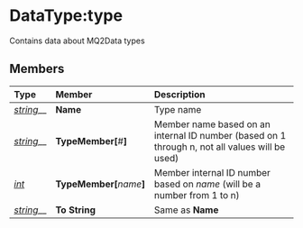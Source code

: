 # DataType:type

Contains data about MQ2Data types

## Members

| **Type** | **Member** | **Description** |
| :--- | :--- | :--- |
| [_string_](datatype-string.md)\_\_ | **Name** | Type name |
| [_string_](datatype-string.md)\_\_ | **TypeMember\[**\#**\]** | Member name based on an internal ID number \(based on 1 through n, not all values will be used\) |
| [_int_](datatype-int.md) | **TypeMember\[**_name_**\]** | Member internal ID number based on _name_ \(will be a number from 1 to n\) |
| [_string_](datatype-string.md)\_\_ | **To String** | Same as **Name** |

